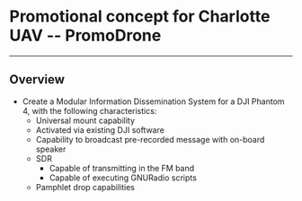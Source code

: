 Promotional concept for Charlotte UAV -- PromoDrone
==============================================================
<hr>

Overview
---

* Create a Modular Information Dissemination System for a DJI Phantom 4, with the following characteristics:
    * Universal mount capability
    * Activated via existing DJI software
    * Capability to broadcast pre-recorded message with on-board speaker
    * SDR
        * Capable of transmitting in the FM band
        * Capable of executing GNURadio scripts
    * Pamphlet drop capabilities

